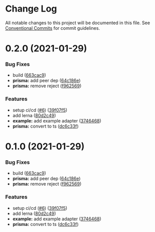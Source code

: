 # Change Log

All notable changes to this project will be documented in this file.
See [Conventional Commits](https://conventionalcommits.org) for commit guidelines.

# 0.2.0 (2021-01-29)


### Bug Fixes

* build ([663cac9](https://github.com/nextauthjs/adapters/commit/663cac98e47312692195bc5c176c6944219c96a4))
* **prisma:** add peer dep ([64c186e](https://github.com/nextauthjs/adapters/commit/64c186e48a6d865fe7df42e2cd75b143dba821a9))
* **prisma:** remove reject ([f962569](https://github.com/nextauthjs/adapters/commit/f9625697632f505553e041338df31afcf64a8a82))


### Features

* setup ci/cd ([#6](https://github.com/nextauthjs/adapters/issues/6)) ([39f07f5](https://github.com/nextauthjs/adapters/commit/39f07f546d4c664e470ada0c9a863be6548bda4c))
* add lerna ([80d2c49](https://github.com/nextauthjs/adapters/commit/80d2c495a2def1b40763a7ab2ac17000bf61f3a8))
* **example:** add example adapter ([3746468](https://github.com/nextauthjs/adapters/commit/3746468720894e81e5269bd09053362ce87df984))
* **prisma:** convert to ts ([dc6c33f](https://github.com/nextauthjs/adapters/commit/dc6c33f40c92d0148323339495189a9f32f5d588))





# 0.1.0 (2021-01-29)


### Bug Fixes

* build ([663cac9](https://github.com/nextauthjs/adapters/commit/663cac98e47312692195bc5c176c6944219c96a4))
* **prisma:** add peer dep ([64c186e](https://github.com/nextauthjs/adapters/commit/64c186e48a6d865fe7df42e2cd75b143dba821a9))
* **prisma:** remove reject ([f962569](https://github.com/nextauthjs/adapters/commit/f9625697632f505553e041338df31afcf64a8a82))


### Features

* setup ci/cd ([#6](https://github.com/nextauthjs/adapters/issues/6)) ([39f07f5](https://github.com/nextauthjs/adapters/commit/39f07f546d4c664e470ada0c9a863be6548bda4c))
* add lerna ([80d2c49](https://github.com/nextauthjs/adapters/commit/80d2c495a2def1b40763a7ab2ac17000bf61f3a8))
* **example:** add example adapter ([3746468](https://github.com/nextauthjs/adapters/commit/3746468720894e81e5269bd09053362ce87df984))
* **prisma:** convert to ts ([dc6c33f](https://github.com/nextauthjs/adapters/commit/dc6c33f40c92d0148323339495189a9f32f5d588))
